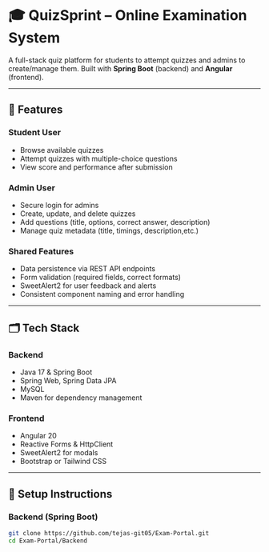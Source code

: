 # 🎓 QuizSprint – Online Examination System


A full-stack quiz platform for students to attempt quizzes and admins to create/manage them. Built with **Spring Boot** (backend) and **Angular** (frontend).

---

## 🌟 Features

### Student User
- Browse available quizzes
- Attempt quizzes with multiple-choice questions
- View score and performance after submission

### Admin User
- Secure login for admins
- Create, update, and delete quizzes
- Add questions (title, options, correct answer, description)
- Manage quiz metadata (title, timings, description,etc.)

### Shared Features
- Data persistence via REST API endpoints
- Form validation (required fields, correct formats)
- SweetAlert2 for user feedback and alerts
- Consistent component naming and error handling

---

## 🗂️ Tech Stack

### Backend
- Java 17 & Spring Boot
- Spring Web, Spring Data JPA
- MySQL
- Maven for dependency management

### Frontend
- Angular 20
- Reactive Forms & HttpClient
- SweetAlert2 for modals
- Bootstrap or Tailwind CSS

---

## 🚀 Setup Instructions

### Backend (Spring Boot)
```bash
git clone https://github.com/tejas-git05/Exam-Portal.git
cd Exam-Portal/Backend
